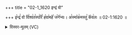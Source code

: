 +++
title = "02-1_1620 इन्द्रं वो"

+++
इ꣡न्द्रं꣢ वो वि꣣श्व꣢त꣣स्प꣢रि꣣ ह꣡वा꣢महे꣣ ज꣡ने꣢भ्यः। अ꣣स्मा꣡क꣢मस्तु꣣ के꣡व꣢लः ॥ 02-1:1620 ॥

<details><summary>विस्वर-मूलम् (VC)</summary>

इन्द्रं वो विश्वतस्परि हवामहे जनेभ्यः । अस्माकमस्तु केवलः ॥१६२०॥
</details>
